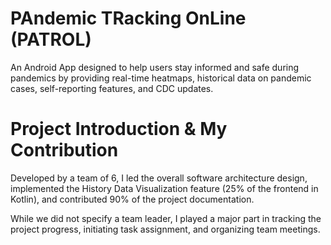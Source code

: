 # PAndemic TRacking OnLine (PATROL)
An Android App designed to help users stay informed and safe during pandemics by providing real-time heatmaps, historical data on pandemic cases, self-reporting features, and CDC updates.

# Project Introduction & My Contribution
Developed by a team of 6, I led the overall software architecture design, implemented the History Data Visualization feature (25% of the frontend in Kotlin), and contributed 90% of the project documentation. 

While we did not specify a team leader, I played a major part in tracking the project progress, initiating task assignment, and organizing team meetings.
